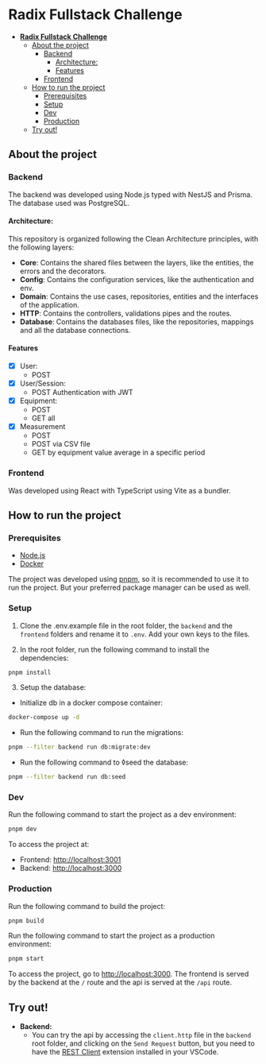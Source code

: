 # **Radix Fullstack Challenge**

- [**Radix Fullstack Challenge**](#radix-fullstack-challenge)
  - [About the project](#about-the-project)
    - [Backend](#backend)
      - [Architecture:](#architecture)
      - [Features](#features)
    - [Frontend](#frontend)
  - [How to run the project](#how-to-run-the-project)
    - [Prerequisites](#prerequisites)
    - [Setup](#setup)
    - [Dev](#dev)
    - [Production](#production)
  - [Try out!](#try-out)

## About the project

### Backend

The backend was developed using Node.js typed with NestJS and Prisma. The database used was PostgreSQL.

#### Architecture:

This repository is organized following the Clean Architecture principles, with the following layers:

- **Core**: Contains the shared files between the layers, like the entities, the errors and the decorators.
- **Config**: Contains the configuration services, like the authentication and env.
- **Domain**: Contains the use cases, repositories, entities and the interfaces of the application.
- **HTTP**: Contains the controllers, validations pipes and the routes.
- **Database**: Contains the databases files, like the repositories, mappings and all the database connections.

#### Features

- [x] User:
  - POST
- [x] User/Session:
  - POST Authentication with JWT
- [x] Equipment:
  - POST
  - GET all
- [x] Measurement
  - POST
  - POST via CSV file
  - GET by equipment value average in a specific period

### Frontend

Was developed using React with TypeScript using Vite as a bundler.

## How to run the project

### Prerequisites

- [Node.js](https://nodejs.org/en/)
- [Docker](https://www.docker.com/)

The project was developed using [pnpm](https://pnpm.io/), so it is recommended to use it to run the project. But your preferred package manager can be used as well.

### Setup

1. Clone the .env.example file in the root folder, the `backend` and the `frontend` folders and rename it to `.env`. Add your own keys to the files.

2. In the root folder, run the following command to install the dependencies:

```bash
pnpm install
```

3. Setup the database:

- Initialize db in a docker compose container:

```bash
docker-compose up -d
```

- Run the following command to run the migrations:

```bash
pnpm --filter backend run db:migrate:dev
```

- Run the following command to ◊seed the database:

```bash
pnpm --filter backend run db:seed
```

### Dev

Run the following command to start the project as a dev environment:

```bash
pnpm dev
```

To access the project at:

- Frontend: [http://localhost:3001](http://localhost:3001)
- Backend: [http://localhost:3000](http://localhost:3000)

### Production

Run the following command to build the project:

```bash
pnpm build
```

Run the following command to start the project as a production environment:

```bash
pnpm start
```

To access the project, go to [http://localhost:3000](http://localhost:3000). The frontend is served by the backend at the `/` route and the api is served at the `/api` route.

## Try out!

- **Backend:**
  - You can try the api by accessing the `client.http` file in the `backend` root folder, and clicking on the `Send Request` button, but you need to have the [REST Client](https://marketplace.visualstudio.com/items?itemName=humao.rest-client) extension installed in your VSCode.
